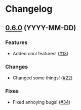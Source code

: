 # Changelog

<!-- changelogging: start -->

## [0.6.0](https://github.com/nekitdev/changelogging/tree/v0.6.0) (YYYY-MM-DD)

### Features

- Added cool features! ([#13](https://github.com/nekitdev/changelogging/pull/13))

### Changes

- Changed some things! ([#22](https://github.com/nekitdev/changelogging/pull/22))

### Fixes

- Fixed annoying bugs! ([#34](https://github.com/nekitdev/changelogging/pull/34))
